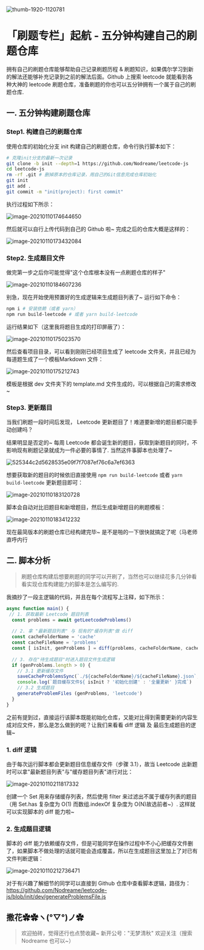 ![thumb-1920-1120781](http://img.nodreame.cn/thumb-1920-1120781.jpg)

# 「刷题专栏」起航 - 五分钟构建自己的刷题仓库

拥有自己的刷题仓库能够帮助自己记录刷题历程 & 刷题知识，如果偶尔学习到新的解法还能够补充记录到之前的解法后面。Github 上搜索 leetcode 就能看到各种大神的 leetcode 刷题仓库，准备刷题的你也可以五分钟拥有一个属于自己的刷题仓库.

## 一. 五分钟构建刷题仓库

### Step1. 构建自己的刷题仓库

使用仓库的初始化分支 init 构建自己的刷题仓库，命令行执行脚本如下：

``` bash
# 克隆init分支的最新一次记录
git clone -b init --depth=1 https://github.com/Nodreame/leetcode-js
cd leetcode-js
rm -rf .git # 删掉原本的仓库记录，用自己的Git信息完成仓库初始化
git init
git add .
git commit -m "init(project): first commit"
```

执行过程如下所示：

![image-20210110174644650](http://img.nodreame.cn/image-20210110174644650.png)

然后就可以自行上传代码到自己的 Github 啦~ 完成之后的仓库大概是这样的：

![image-20210110173432084](http://img.nodreame.cn/image-20210110173432084.png)

### Step2. 生成题目文件

做完第一步之后你可能觉得"这个仓库根本没有一点刷题仓库的样子"

![image-20210110184607236](http://img.nodreame.cn/image-20210110184607236.png)

别急，现在开始使用预置好的生成逻辑来生成题目列表了~ 运行如下命令：

``` bash
npm i # 安装依赖（或者 yarn）
npm run build-leetcode # 或者 yarn build-leetcode
```

运行结果如下（这里我将题目生成的打印屏蔽了）：

![image-20210110175023570](http://img.nodreame.cn/image-20210110175023570.png)

然后查看项目目录，可以看到刚刚已经项目生成了 leetcode 文件夹，并且已经为每道题生成了一个模板Markdown 文件：

![image-20210110175212743](http://img.nodreame.cn/image-20210110175212743.png)

模板是根据 dev 文件夹下的 template.md 文件生成的，可以根据自己的需求修改~

### Step3. 更新题目

当我们刷题一段时间后发现， Leetcode 更新题目了！难道要新增的题目都只能手动创建吗？

结果明显是否定的~ 每周 Leetcode 都会诞生新的题目，获取到新题目的同时，不影响现有刷题记录就成为一件必要的事情了. 当然这件事脚本也处理了~

![525344c2d5628535e09f7f7087ef76c6a7ef6363](http://img.nodreame.cn/525344c2d5628535e09f7f7087ef76c6a7ef6363.gif)

想要获取新的题目的时候依旧直接使用 ``` npm run build-leetcode ``` 或者 ```yarn build-leetcode```  更新题目即可：

![image-20210110183120728](http://img.nodreame.cn/image-20210110183120728.png)

脚本会自动对比旧题目和新增题目，然后生成新增题目的刷题模板：

![image-20210110183412232](http://img.nodreame.cn/image-20210110183412232.png)

现在最简版本的刷题仓库已经构建完毕~ 是不是啪的一下很快就搞定了呢（马老师直呼内行

## 二. 脚本分析

> 刷题仓库构建后想要刷题的同学可以开刷了，当然也可以继续花多几分钟看看实现仓库构建能力的脚本是怎么编写的.

我摘抄了一段主逻辑的代码，并且在每个流程写上注释，如下所示：

``` js
async function main() {
 // 1. 获取最新 Leetcode 题目列表
  const problems = await getLeetcodeProblems()
  
  // 2. 拿 "最新题目列表" 与 现有的"缓存列表"做 diff
  const cacheFolderName = 'cache'
  const cacheFileName = 'problems'
  const [ isInit, genProblems ] = diff(problems, cacheFolderName, cacheFileName)
  
  // 3. 存在"待生成题目"时进入题目文件生成逻辑
  if (genProblems.length > 0) {
    // 3.1 更新缓存文件
    saveCacheProblemsSync(`./${cacheFolderName}/${cacheFileName}.json`, problems)
    console.log(`题目缓存文件${ isInit ? '初始化创建' : '全量更新' }完成`)
    // 3.2 生成题目
    generateProblemFiles (genProblems, 'leetcode')
  }
}
```

之前有提到过，直接运行该脚本既能初始化仓库，又能对比得到需要更新的内容生成对应文件，那么是怎么做到的呢？让我们来看看 diff 逻辑 及 最后生成题目的逻辑~

### 1. diff 逻辑

由于每次运行脚本都会更新题目信息缓存文件（步骤 3.1），故当 Leetcode 出新题时可以拿"最新题目列表"与"缓存题目列表"进行对比：

![image-20210110211817332](http://img.nodreame.cn/image-20210110211817332.png)

创建一个 Set 用来存储缓存列表，然后使用 filter 来过滤出不属于缓存列表的题目（用 Set.has 复杂度为 O(1) 而数组.indexOf 复杂度为 O(N)故选前者~）. 这样就可以实现脚本的 diff 能力啦~

### 2. 生成题目逻辑

脚本的 diff 能力依赖缓存文件，但是可能同学在操作过程中不小心把缓存文件删了，如果脚本不做处理的话就可能会造成覆盖，所以在生成题目这里加上了对已有文件判断逻辑：

![image-20210110212736471](http://img.nodreame.cn/image-20210110212736471.png)

对于有兴趣了解细节的同学可以直接到 Github 仓库中查看脚本逻辑，路径为：<https://github.com/Nodreame/leetcode-js/blob/init/dev/generateProblemsFile.js>

## 撒花✿✿ヽ(°▽°)ノ✿

> 欢迎拍砖，觉得还行也点赞收藏~ 新开公号："无梦清秋" 欢迎关注（搜索 Nodreame 也可以~）
